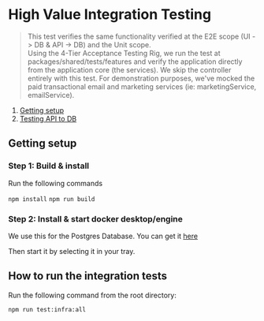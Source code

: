 # High Value Integration Testing

> This test verifies the same functionality verified at the E2E scope (UI -> DB & API -> DB) and the Unit scope.  
Using the 4-Tier Acceptance Testing Rig, we run the test at packages/shared/tests/features and verify the application directly from
the application core (the services). We skip the controller entirely with this test. For demonstration purposes, we've mocked the 
paid transactional email and marketing services (ie: marketingService, emailService).

1. [Getting setup](#gettingsetup)
2. [Testing API to DB](#integration)

## Getting setup <a name="gettingsetup"></a>

### Step 1: Build & install

Run the following commands

`npm install`
`npm run build`

### Step 2: Install & start docker desktop/engine

We use this for the Postgres Database. You can get it [here](https://www.docker.com/products/docker-desktop/)

Then start it by selecting it in your tray.

## How to run the integration tests  <a name="integration"></a>
Run the following command from the root directory:

`npm run test:infra:all`
